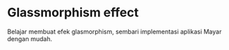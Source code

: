# Glassmorphism effect

Belajar membuat efek glasmorphism, sembari implementasi aplikasi Mayar dengan mudah. 